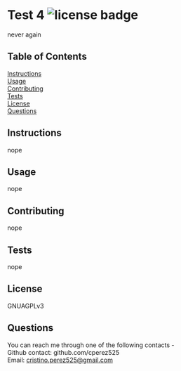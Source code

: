 
  # Test 4 ![license badge](https://img.shields.io/static/v1?label=license&message=GNUAGPLv3&color=red)
  never again

  ## Table of Contents
  [Instructions](#instructions)  
  [Usage](#usage)  
  [Contributing](#contributing)  
  [Tests](#tests)  
  [License](#license)  
  [Questions](#questions)

  ## Instructions
  nope

  ## Usage
  nope

  ## Contributing
  nope

  ## Tests
  nope

  ## License
  GNUAGPLv3

  ## Questions
  You can reach me through one of the following contacts -  
  Github contact: github.com/cperez525  
  Email: cristino.perez525@gmail.com
